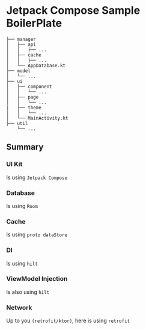 # Jetpack Compose Sample BoilerPlate

```
├── manager  
│   ├── api
│   │   ├── ...
│   ├── cache
│   │   ├── ...
│   └── AppDatabase.kt
├── model 
│   └── ...
├── ui
│   ├── component
│   │   └── ...
│   ├── page
│   │   └── ...
|   ├── theme
│   │   └── ...
│   └── MainActivity.kt
├── util
    └── ...
```

## Summary 

### UI Kit
Is using `Jetpack Compose`

### Database
Is using `Room`

### Cache
Is using `proto dataStore`

### DI
Is using `hilt`

### ViewModel Injection
Is also using `hilt`

### Network
Up to you `(retrofit/ktor)`, here is using `retrofit`


